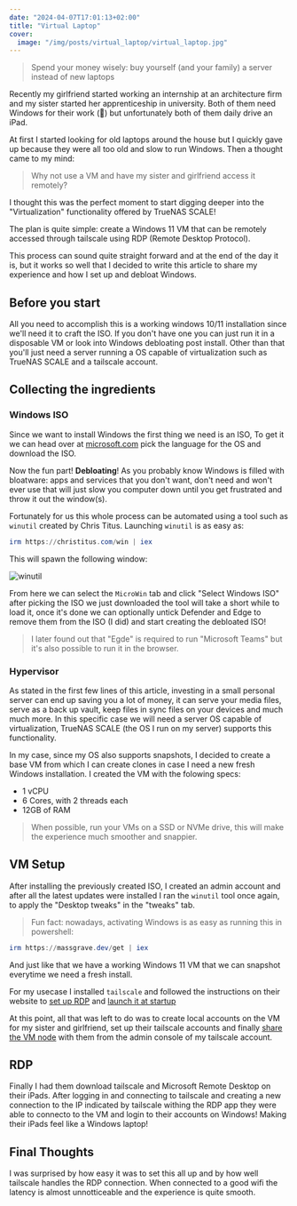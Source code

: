 ```yaml
---
date: "2024-04-07T17:01:13+02:00"
title: "Virtual Laptop"
cover:
  image: "/img/posts/virtual_laptop/virtual_laptop.jpg"
---
```


> Spend your money wisely: buy yourself (and your family) a server instead of new
> laptops

Recently my girlfriend started working an internship at an architecture firm and
my sister started her apprenticeship in university. Both of them need Windows for
their work (🤮) but unfortunately both of them daily drive an iPad.

At first I started looking for old laptops around the house but I quickly gave up
because they were all too old and slow to run Windows. Then a thought came to my
mind:

> Why not use a VM and have my sister and girlfriend access it remotely?

I thought this was the perfect moment to start digging deeper into the "Virtualization"
functionality offered by TrueNAS SCALE!

The plan is quite simple: create a Windows 11 VM that can be remotely accessed
through tailscale using RDP (Remote Desktop Protocol).

This process can sound quite straight forward and at the end of the day it is, but
it works so well that I decided to write this article to share my experience and
how I set up and debloat Windows.

## Before you start

All you need to accomplish this is a working windows 10/11 installation since we'll
need it to craft the ISO. If you don't have one you can just run it in a disposable
VM or look into Windows debloating post install. Other than that you'll just need
a server running a OS capable of virtualization such as TrueNAS SCALE and a tailscale
account.

## Collecting the ingredients

### Windows ISO

Since we want to install Windows the first thing we need is an ISO,
To get it we can head over at [microsoft.com](https://www.microsoft.com/software-download/windows11)
pick the language for the OS and download the ISO.

Now the fun part! **Debloating**! As you probably know Windows is filled with
bloatware: apps and services that you don't want, don't need and won't ever use
that will just slow you computer down until you get frustrated and throw it out
the window(s).

Fortunately for us this whole process can be automated using a tool such as
`winutil` created by Chris Titus. Launching `winutil` is as easy as:

```powershell
irm https://christitus.com/win | iex
```

This will spawn the following window:

![winutil](/img/posts/virtual_laptop/winutil.png)

From here we can select the `MicroWin` tab and click "Select Windows ISO"
after picking the ISO we just downloaded the tool will take a short while to
load it, once it's done we can optionally untick Defender and Edge to remove them
from the ISO (I did) and start creating the debloated ISO!

> I later found out that "Egde" is required to run "Microsoft Teams" but it's also
> possible to run it in the browser.

### Hypervisor

As stated in the first few lines of this article, investing in a small
personal server can end up saving you a lot of money, it can serve your media
files, serve as a back up vault, keep files in sync files on your devices and
much much more. In this specific case we will need a server OS capable of virtualization,
TrueNAS SCALE (the OS I run on my server) supports this functionality.

In my case, since my OS also supports snapshots, I decided to create a base VM from
which I can create clones in case I need a new fresh Windows installation. I created
the VM with the folowing specs:

- 1 vCPU
- 6 Cores, with 2 threads each
- 12GB of RAM

> When possible, run your VMs on a SSD or NVMe drive, this will make the experience
> much smoother and snappier.

## VM Setup

After installing the previously created ISO, I created an admin account and after
all the latest updates were installed I ran the `winutil` tool once again, to apply
the "Desktop tweaks" in the "tweaks" tab.

> Fun fact: nowadays, activating Windows is as easy as running this in powershell:

```powershell
irm https://massgrave.dev/get | iex
```

And just like that we have a working Windows 11 VM that we can snapshot everytime
we need a fresh install.

For my usecase I installed `tailscale` and followed the instructions on their website
to [set up RDP](https://tailscale.com/kb/1095/secure-rdp-windows) and
[launch it at startup](https://tailscale.com/kb/1088/run-unattended)

At this point, all that was left to do was to create local accounts on the VM for
my sister and girlfriend, set up their tailscale accounts and finally
[share the VM node](https://tailscale.com/kb/1084/sharing)
with them from the admin console of my tailscale account.

## RDP

Finally I had them download tailscale and Microsoft Remote Desktop on their iPads.
After logging in and connecting to tailscale and creating a new connection to the
IP indicated by tailscale withing the RDP app they were able to connecto to the
VM and login to their accounts on Windows! Making their iPads feel like a Windows
laptop!

## Final Thoughts

I was surprised by how easy it was to set this all up and by how well tailscale
handles the RDP connection. When connected to a good wifi the latency is almost
unnotticeable and the experience is quite smooth.
